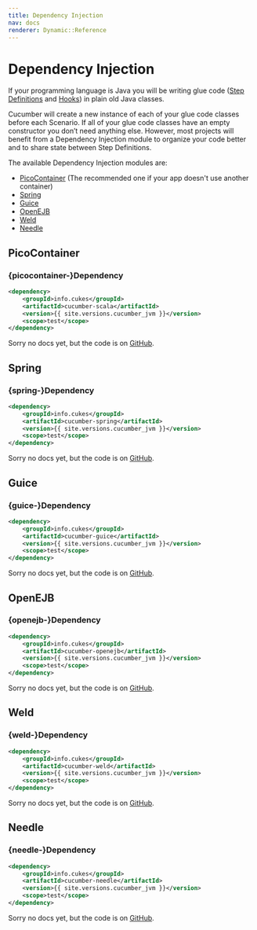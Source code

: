 ```yaml
---
title: Dependency Injection
nav: docs
renderer: Dynamic::Reference
---
```


# Dependency Injection

If your programming language is Java you will be writing glue code
([Step Definitions](/docs/reference#step-definitions) and [Hooks](/docs/reference#step-definitions)) in plain old Java classes.

Cucumber will create a new instance of each of your glue code classes before each Scenario.
If all of your glue code classes have an empty constructor you don’t need anything else.
However, most projects will benefit from a Dependency Injection module to organize your code better and to share
state between Step Definitions.

The available Dependency Injection modules are:

* [PicoContainer](#picocontainer) (The recommended one if your app doesn't use another container)
* [Spring](#spring)
* [Guice](#guice)
* [OpenEJB](#openejb)
* [Weld](#weld)
* [Needle](#needle)

## PicoContainer

### {picocontainer-}Dependency

```xml
<dependency>
    <groupId>info.cukes</groupId>
    <artifactId>cucumber-scala</artifactId>
    <version>{{ site.versions.cucumber_jvm }}</version>
    <scope>test</scope>
</dependency>
```

Sorry no docs yet, but the code is on [GitHub](https://github.com/cucumber/cucumber-jvm/tree/master/picocontainer).

## Spring

### {spring-}Dependency

```xml
<dependency>
    <groupId>info.cukes</groupId>
    <artifactId>cucumber-spring</artifactId>
    <version>{{ site.versions.cucumber_jvm }}</version>
    <scope>test</scope>
</dependency>
```

Sorry no docs yet, but the code is on [GitHub](https://github.com/cucumber/cucumber-jvm/tree/master/spring).

## Guice

### {guice-}Dependency

```xml
<dependency>
    <groupId>info.cukes</groupId>
    <artifactId>cucumber-guice</artifactId>
    <version>{{ site.versions.cucumber_jvm }}</version>
    <scope>test</scope>
</dependency>
```

Sorry no docs yet, but the code is on [GitHub](https://github.com/cucumber/cucumber-jvm/tree/master/guice).

## OpenEJB

### {openejb-}Dependency

```xml
<dependency>
    <groupId>info.cukes</groupId>
    <artifactId>cucumber-openejb</artifactId>
    <version>{{ site.versions.cucumber_jvm }}</version>
    <scope>test</scope>
</dependency>
```

Sorry no docs yet, but the code is on [GitHub](https://github.com/cucumber/cucumber-jvm/tree/master/openejb).

## Weld

### {weld-}Dependency

```xml
<dependency>
    <groupId>info.cukes</groupId>
    <artifactId>cucumber-weld</artifactId>
    <version>{{ site.versions.cucumber_jvm }}</version>
    <scope>test</scope>
</dependency>
```

Sorry no docs yet, but the code is on [GitHub](https://github.com/cucumber/cucumber-jvm/tree/master/weld).

## Needle

### {needle-}Dependency

```xml
<dependency>
    <groupId>info.cukes</groupId>
    <artifactId>cucumber-needle</artifactId>
    <version>{{ site.versions.cucumber_jvm }}</version>
    <scope>test</scope>
</dependency>
```

Sorry no docs yet, but the code is on [GitHub](https://github.com/cucumber/cucumber-jvm/tree/master/needle).

